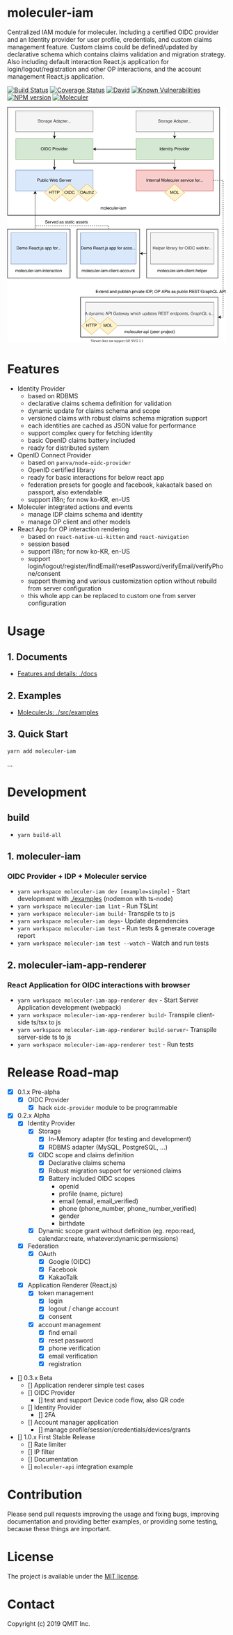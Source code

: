 # moleculer-iam

Centralized IAM module for moleculer.
Including a certified OIDC provider and an Identity provider for user profile, credentials, and custom claims management feature.
Custom claims could be defined/updated by declarative schema which contains claims validation and migration strategy.
Also including default interaction React.js application for login/logout/registration and other OP interactions, and the account management React.js application.  

[![Build Status](https://travis-ci.org/qmit-pro/moleculer-iam.svg?branch=master)](https://travis-ci.org/qmit-pro/moleculer-iam)
[![Coverage Status](https://coveralls.io/repos/github/qmit-pro/moleculer-iam/badge.svg?branch=master)](https://coveralls.io/github/qmit-pro/moleculer-iam?branch=master)
[![David](https://img.shields.io/david/qmit-pro/moleculer-iam.svg)](https://david-dm.org/qmit-pro/moleculer-iam)
[![Known Vulnerabilities](https://snyk.io/test/github/qmit-pro/moleculer-iam/badge.svg)](https://snyk.io/test/github/qmit-pro/moleculer-iam)
[![NPM version](https://img.shields.io/npm/v/moleculer-iam.svg)](https://www.npmjs.com/package/moleculer-iam)
[![Moleculer](https://badgen.net/badge/Powered%20by/Moleculer/0e83cd)](https://moleculer.services)

![Project Architecture Diagram](./docs/diagram.svg)


# Features
- Identity Provider
    - based on RDBMS
    - declarative claims schema definition for validation
    - dynamic update for claims schema and scope
    - versioned claims with robust claims schema migration support
    - each identities are cached as JSON value for performance
    - support complex query for fetching identity
    - basic OpenID claims battery included
    - ready for distributed system
- OpenID Connect Provider
    - based on `panva/node-oidc-provider`
    - OpenID certified library
    - ready for basic interactions for below react app
    - federation presets for google and facebook, kakaotalk based on passport, also extendable
    - support i18n; for now ko-KR, en-US
- Moleculer integrated actions and events
    - manage IDP claims schema and identity
    - manage OP client and other models 
- React App for OP interaction rendering
    - based on `react-native-ui-kitten` and `react-navigation`
    - session based
    - support i18n; for now ko-KR, en-US 
    - support login/logout/register/findEmail/resetPassword/verifyEmail/verifyPhone/consent
    - support theming and various customization option without rebuild from server configuration
    - this whole app can be replaced to custom one from server configuration

# Usage
## 1. Documents
- [Features and details: ./docs](./docs)

## 2. Examples
- [MoleculerJs: ./src/examples](./examples)

## 3. Quick Start
```
yarn add moleculer-iam
```
...


# Development
## build
- `yarn build-all`

## 1. moleculer-iam
### OIDC Provider + IDP + Moleculer service
- `yarn workspace moleculer-iam dev [example=simple]` - Start development with [./examples](./examples) (nodemon with ts-node)
- `yarn workspace moleculer-iam lint` - Run TSLint
- `yarn workspace moleculer-iam build`- Transpile ts to js 
- `yarn workspace moleculer-iam deps`- Update dependencies
- `yarn workspace moleculer-iam test` - Run tests & generate coverage report
- `yarn workspace moleculer-iam test --watch` - Watch and run tests

## 2. moleculer-iam-app-renderer
### React Application for OIDC interactions with browser
- `yarn workspace moleculer-iam-app-renderer dev` - Start Server Application development (webpack)
- `yarn workspace moleculer-iam-app-renderer build`- Transpile client-side ts/tsx to js 
- `yarn workspace moleculer-iam-app-renderer build-server`- Transpile server-side ts to js
- `yarn workspace moleculer-iam-app-renderer test` - Run tests


# Release Road-map
- [x] 0.1.x Pre-alpha
    - [x] OIDC Provider
        - [x] hack `oidc-provider` module to be programmable
- [x] 0.2.x Alpha
    - [x] Identity Provider
        - [x] Storage
            - [x] In-Memory adapter (for testing and development)
            - [x] RDBMS adapter (MySQL, PostgreSQL, ...)
        - [x] OIDC scope and claims definition
            - [x] Declarative claims schema
            - [x] Robust migration support for versioned claims
            - [x] Battery included OIDC scopes
                - openid
                - profile (name, picture)
                - email (email, email_verified)
                - phone (phone_number, phone_number_verified)
                - gender
                - birthdate
        - [x] Dynamic scope grant without definition (eg. repo:read, calendar:create, whatever:dynamic:permissions)
    - [x] Federation
        - [x] OAuth
            - [x] Google (OIDC)
            - [x] Facebook
            - [x] KakaoTalk
    - [x] Application Renderer (React.js)
        - [x] token management
            - [x] login
            - [x] logout / change account
            - [x] consent
        - [x] account management
            - [x] find email
            - [x] reset password
            - [x] phone verification
            - [x] email verification
            - [x] registration
- [] 0.3.x Beta
    - [] Application renderer simple test cases
    - [] OIDC Provider
        - [] test and support Device code flow, also QR code
    - [] Identity Provider
        - [] 2FA
    - [] Account manager application
        - [] manage profile/session/credentials/devices/grants
- [] 1.0.x First Stable Release
    - [] Rate limiter
    - [] IP filter
    - [] Documentation
    - [] `moleculer-api` integration example


# Contribution
Please send pull requests improving the usage and fixing bugs, improving documentation and providing better examples, or providing some testing, because these things are important.


# License
The project is available under the [MIT license](https://tldrlegal.com/license/mit-license).


# Contact
Copyright (c) 2019 QMIT Inc.

